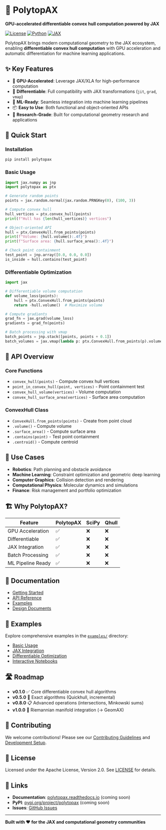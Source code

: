 # 🔷 PolytopAX

**GPU-accelerated differentiable convex hull computation powered by JAX**

[![License](https://img.shields.io/badge/License-Apache_2.0-blue.svg)](https://opensource.org/licenses/Apache-2.0)
[![Python](https://img.shields.io/badge/Python-3.10+-brightgreen.svg)](https://python.org)
[![JAX](https://img.shields.io/badge/JAX-0.4.0+-orange.svg)](https://jax.readthedocs.io)

PolytopAX brings modern computational geometry to the JAX ecosystem, enabling **differentiable convex hull computation** with GPU acceleration and automatic differentiation for machine learning applications.

## ✨ Key Features

- 🚀 **GPU-Accelerated**: Leverage JAX/XLA for high-performance computation
- 🔄 **Differentiable**: Full compatibility with JAX transformations (`jit`, `grad`, `vmap`)
- 🎯 **ML-Ready**: Seamless integration into machine learning pipelines
- 📦 **Easy to Use**: Both functional and object-oriented APIs
- 🔬 **Research-Grade**: Built for computational geometry research and applications

## 🚀 Quick Start

### Installation

```bash
pip install polytopax
```

### Basic Usage

```python
import jax.numpy as jnp
import polytopax as ptx

# Generate random points
points = jax.random.normal(jax.random.PRNGKey(0), (100, 3))

# Compute convex hull
hull_vertices = ptx.convex_hull(points)
print(f"Hull has {len(hull_vertices)} vertices")

# Object-oriented API
hull = ptx.ConvexHull.from_points(points)
print(f"Volume: {hull.volume():.4f}")
print(f"Surface area: {hull.surface_area():.4f}")

# Check point containment
test_point = jnp.array([0.0, 0.0, 0.0])
is_inside = hull.contains(test_point)
```

### Differentiable Optimization

```python
import jax

# Differentiable volume computation
def volume_loss(points):
    hull = ptx.ConvexHull.from_points(points)
    return -hull.volume()  # Maximize volume

# Compute gradients
grad_fn = jax.grad(volume_loss)
gradients = grad_fn(points)

# Batch processing with vmap
batch_points = jnp.stack([points, points + 0.1])
batch_volumes = jax.vmap(lambda p: ptx.ConvexHull.from_points(p).volume())(batch_points)
```

## 🔧 API Overview

### Core Functions
- `convex_hull(points)` - Compute convex hull vertices
- `point_in_convex_hull(point, vertices)` - Point containment test
- `convex_hull_volume(vertices)` - Volume computation
- `convex_hull_surface_area(vertices)` - Surface area computation

### ConvexHull Class
- `ConvexHull.from_points(points)` - Create from point cloud
- `.volume()` - Compute volume
- `.surface_area()` - Compute surface area  
- `.contains(point)` - Test point containment
- `.centroid()` - Compute centroid

## 🎯 Use Cases

- **Robotics**: Path planning and obstacle avoidance
- **Machine Learning**: Constraint optimization and geometric deep learning
- **Computer Graphics**: Collision detection and rendering
- **Computational Physics**: Molecular dynamics and simulations
- **Finance**: Risk management and portfolio optimization

## 🏗️ Why PolytopAX?

| Feature | PolytopAX | SciPy | Qhull |
|---------|-----------|-------|-------|
| GPU Acceleration | ✅ | ❌ | ❌ |
| Differentiable | ✅ | ❌ | ❌ |
| JAX Integration | ✅ | ❌ | ❌ |
| Batch Processing | ✅ | ❌ | ❌ |
| ML Pipeline Ready | ✅ | ❌ | ❌ |

## 📖 Documentation

- [Getting Started](docs/getting_started.md)
- [API Reference](docs/api/index.rst)
- [Examples](examples/)
- [Design Documents](design/)

## 🔬 Examples

Explore comprehensive examples in the [`examples/`](examples/) directory:

- [Basic Usage](examples/basic/basic_convex_hull.py)
- [JAX Integration](examples/basic/jax_integration.py)
- [Differentiable Optimization](examples/advanced/differentiable_optimization.py)
- [Interactive Notebooks](examples/notebooks/)

## 🛣️ Roadmap

- **v0.1.0** ✅ Core differentiable convex hull algorithms
- **v0.5.0** 🔄 Exact algorithms (Quickhull, incremental)
- **v0.8.0** 📋 Advanced operations (intersections, Minkowski sums)
- **v1.0.0** 🎯 Riemannian manifold integration (→ GeomAX)

## 🤝 Contributing

We welcome contributions! Please see our [Contributing Guidelines](CODE_OF_CONDUCT.md) and [Development Setup](docs/development.md).

## 📄 License

Licensed under the Apache License, Version 2.0. See [LICENSE](LICENSE) for details.

## 🔗 Links

- **Documentation**: [polytopax.readthedocs.io](https://polytopax.readthedocs.io) (coming soon)
- **PyPI**: [pypi.org/project/polytopax](https://pypi.org/project/polytopax) (coming soon)
- **Issues**: [GitHub Issues](https://github.com/lv416e/polytopax/issues)

---

**Built with ❤️ for the JAX and computational geometry communities**